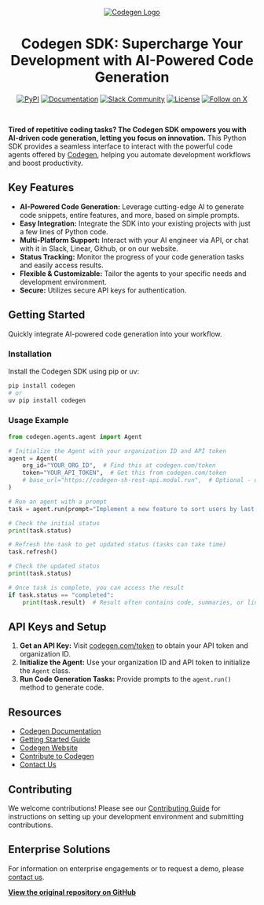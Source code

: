 <p align="center">
  <a href="https://docs.codegen.com">
    <img src="https://i.imgur.com/6RF9W0z.jpeg" alt="Codegen Logo" />
  </a>
</p>

<h1 align="center">Codegen SDK: Supercharge Your Development with AI-Powered Code Generation</h1>

<div align="center">

[![PyPI](https://img.shields.io/badge/PyPi-codegen-gray?style=flat-square&color=blue)](https://pypi.org/project/codegen/)
[![Documentation](https://img.shields.io/badge/Docs-docs.codegen.com-purple?style=flat-square)](https://docs.codegen.com)
[![Slack Community](https://img.shields.io/badge/Slack-Join-4A154B?logo=slack&style=flat-square)](https://community.codegen.com)
[![License](https://img.shields.io/badge/Code%20License-Apache%202.0-gray?&color=gray)](https://github.com/codegen-sh/codegen-sdk/tree/develop?tab=Apache-2.0-1-ov-file)
[![Follow on X](https://img.shields.io/twitter/follow/codegen?style=social)](https://x.com/codegen)

</div>

<br />

**Tired of repetitive coding tasks? The Codegen SDK empowers you with AI-driven code generation, letting you focus on innovation.** This Python SDK provides a seamless interface to interact with the powerful code agents offered by [Codegen](https://codegen.com), helping you automate development workflows and boost productivity.

## Key Features

*   **AI-Powered Code Generation:** Leverage cutting-edge AI to generate code snippets, entire features, and more, based on simple prompts.
*   **Easy Integration:** Integrate the SDK into your existing projects with just a few lines of Python code.
*   **Multi-Platform Support:** Interact with your AI engineer via API, or chat with it in Slack, Linear, Github, or on our website.
*   **Status Tracking:** Monitor the progress of your code generation tasks and easily access results.
*   **Flexible & Customizable:** Tailor the agents to your specific needs and development environment.
*   **Secure:** Utilizes secure API keys for authentication.

## Getting Started

Quickly integrate AI-powered code generation into your workflow.

### Installation

Install the Codegen SDK using pip or uv:

```bash
pip install codegen
# or
uv pip install codegen
```

### Usage Example

```python
from codegen.agents.agent import Agent

# Initialize the Agent with your organization ID and API token
agent = Agent(
    org_id="YOUR_ORG_ID",  # Find this at codegen.com/token
    token="YOUR_API_TOKEN",  # Get this from codegen.com/token
    # base_url="https://codegen-sh-rest-api.modal.run",  # Optional - defaults to production
)

# Run an agent with a prompt
task = agent.run(prompt="Implement a new feature to sort users by last login.")

# Check the initial status
print(task.status)

# Refresh the task to get updated status (tasks can take time)
task.refresh()

# Check the updated status
print(task.status)

# Once task is complete, you can access the result
if task.status == "completed":
    print(task.result)  # Result often contains code, summaries, or links
```

## API Keys and Setup

1.  **Get an API Key:** Visit [codegen.com/token](https://codegen.com/token) to obtain your API token and organization ID.
2.  **Initialize the Agent:** Use your organization ID and API token to initialize the `Agent` class.
3.  **Run Code Generation Tasks:** Provide prompts to the `agent.run()` method to generate code.

## Resources

*   [Codegen Documentation](https://docs.codegen.com)
*   [Getting Started Guide](https://docs.codegen.com/introduction/getting-started)
*   [Codegen Website](https://codegen.com)
*   [Contribute to Codegen](CONTRIBUTING.md)
*   [Contact Us](https://codegen.com/contact)

## Contributing

We welcome contributions! Please see our [Contributing Guide](CONTRIBUTING.md) for instructions on setting up your development environment and submitting contributions.

## Enterprise Solutions

For information on enterprise engagements or to request a demo, please [contact us](https://codegen.com/contact).

**[View the original repository on GitHub](https://github.com/codegen-sh/codegen)**